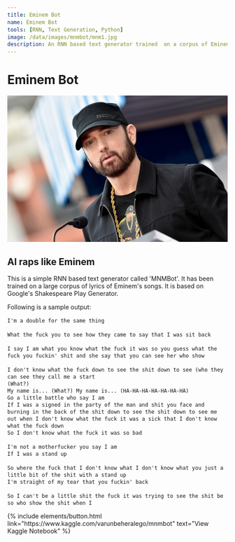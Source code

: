```yaml
---
title: Eminem Bot
name: Eminem Bot
tools: [RNN, Text Generation, Python]
image: /data/images/mnmbot/mnm1.jpg
description: An RNN based text generator trained  on a corpus of Eminem song lyrics.
---
```


# Eminem Bot

![](/data/images/mnmbot/mnm2.jpg)

## AI raps like Eminem
This is a simple RNN based text generator called 'MNMBot'. It has been trained on a large corpus of lyrics of Eminem's songs. It is based on Google's Shakespeare Play Generator.

Following is a sample output:

```
I'm a double for the same thing

What the fuck you to see how they came to say that I was sit back

I say I am what you know what the fuck it was so you guess what the fuck you fuckin' shit and she say that you can see her who show

I don't know what the fuck down to see the shit down to see (who they can see they call me a start
(What?)
My name is... (What?) My name is... (HA-HA-HA-HA-HA-HA-HA)
Go a little battle who say I am
If I was a signed in the party of the man and shit you face and burning in the back of the shit down to see the shit down to see me out when I don't know what the fuck it was a sick that I don't know what the fuck down
So I don't know what the fuck it was so bad

I'm not a motherfucker you say I am
If I was a stand up

So where the fuck that I don't know what I don't know what you just a little bit of the shit with a stand up
I'm straight of my tear that you fuckin' back

So I can't be a little shit the fuck it was trying to see the shit be so who show the shit when I 
```

<p class="text-center">
{% include elements/button.html link="https://www.kaggle.com/varunbeheralego/mnmbot" text="View Kaggle Notebook" %}
</p>